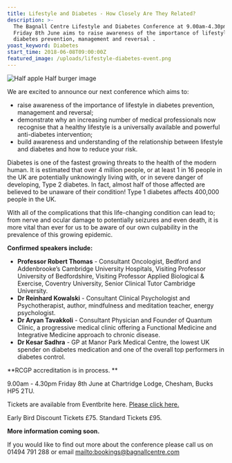 ```yaml
---
title: Lifestyle and Diabetes - How Closely Are They Related?
description: >-
  The Bagnall Centre Lifestyle and Diabetes Conference at 9.00am-4.30pm on
  Friday 8th June aims to raise awareness of the importance of lifestyle in
  diabetes prevention, management and reversal .
yoast_keyword: Diabetes
start_time: 2018-06-08T09:00:00Z
featured_image: /uploads/lifestyle-diabetes-event.png
---
```

![Half apple Half burger image](/uploads/lifestyle-diabetes-event.png)

We are excited to announce our next conference which aims to:

* raise awareness of the importance of lifestyle in diabetes prevention, management and reversal;
* demonstrate why an increasing number of medical professionals now recognise that a healthy lifestyle is a universally available and powerful anti-diabetes intervention;
* build awareness and understanding of the relationship between lifestyle and diabetes and how to reduce your risk.

Diabetes is one of the fastest growing threats to the health of the modern human. It is estimated that over 4 million people, or at least 1 in 16 people in the UK are potentially unknowingly living with, or in severe danger of developing, Type 2 diabetes. In fact, almost half of those affected are believed to be unaware of their condition! Type 1 diabetes affects 400,000 people in the UK.

With all of the complications that this life-changing condition can lead to; from nerve and ocular damage to potentially seizures and even death, it is more vital than ever for us to be aware of our own culpability in the prevalence of this growing epidemic.

**Confirmed speakers include:**

* **Professor Robert Thomas** - Consultant Oncologist, Bedford and Addenbrooke’s Cambridge University Hospitals, Visiting Professor University of Bedfordshire, Visiting Professor Applied Biological & Exercise, Coventry University, Senior Clinical Tutor Cambridge University.
* **Dr Reinhard Kowalski** - Consultant Clinical Psychologist and Psychotherapist, author, mindfulness and meditation teacher, energy psychologist.
* **Dr Aryan Tavakkoli** - Consultant Physician and Founder of Quantum Clinic, a progressive medical clinic offering a Functional Medicine and Integrative Medicine approach to chronic disease.
* **Dr Kesar Sadhra** - GP at Manor Park Medical Centre, the lowest UK spender on diabetes medication and one of the overall top performers in diabetes control.

**RCGP accreditation is in process. **

9.00am - 4.30pm Friday 8th June at Chartridge Lodge, Chesham, Bucks HP5 2TU.

Tickets are available from Eventbrite here. <a href="https://www.eventbrite.co.uk/e/lifestyle-and-diabetes-how-closely-are-they-related-tickets-42565255826" target="_blank">Please click here.</a>

Early Bird Discount Tickets £75. Standard Tickets £95.

**More information coming soon.** 

If you would like to find out more about the conference please call us on 01494 791 288 or email <mailto:bookings@bagnallcentre.com>
